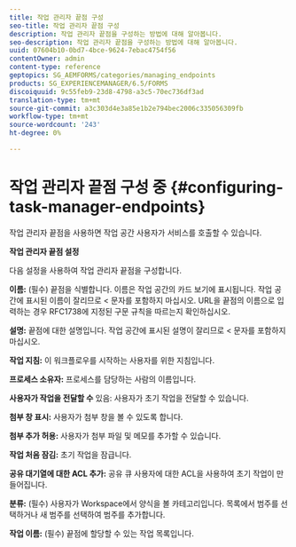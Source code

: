 ```yaml
---
title: 작업 관리자 끝점 구성
seo-title: 작업 관리자 끝점 구성
description: 작업 관리자 끝점을 구성하는 방법에 대해 알아봅니다.
seo-description: 작업 관리자 끝점을 구성하는 방법에 대해 알아봅니다.
uuid: 07604b10-0bd7-4bce-9624-7ebac4754f56
contentOwner: admin
content-type: reference
geptopics: SG_AEMFORMS/categories/managing_endpoints
products: SG_EXPERIENCEMANAGER/6.5/FORMS
discoiquuid: 9c55feb9-23d8-4798-a3c5-70ec736df3ad
translation-type: tm+mt
source-git-commit: a3c303d4e3a85e1b2e794bec2006c335056309fb
workflow-type: tm+mt
source-wordcount: '243'
ht-degree: 0%

---
```



# 작업 관리자 끝점 구성 중 {#configuring-task-manager-endpoints}

작업 관리자 끝점을 사용하면 작업 공간 사용자가 서비스를 호출할 수 있습니다.

**작업 관리자 끝점 설정**

다음 설정을 사용하여 작업 관리자 끝점을 구성합니다.

**이름:** (필수) 끝점을 식별합니다. 이름은 작업 공간의 카드 보기에 표시됩니다. 작업 공간에 표시된 이름이 잘리므로 &lt; 문자를 포함하지 마십시오. URL을 끝점의 이름으로 입력하는 경우 RFC1738에 지정된 구문 규칙을 따르는지 확인하십시오.

**설명:** 끝점에 대한 설명입니다. 작업 공간에 표시된 설명이 잘리므로 &lt; 문자를 포함하지 마십시오.

**작업 지침:** 이 워크플로우를 시작하는 사용자를 위한 지침입니다.

**프로세스 소유자:** 프로세스를 담당하는 사람의 이름입니다.

**사용자가 작업을 전달할 수** 있음: 사용자가 초기 작업을 전달할 수 있습니다.

**첨부 창 표시:** 사용자가 첨부 창을 볼 수 있도록 합니다.

**첨부 추가 허용:** 사용자가 첨부 파일 및 메모를 추가할 수 있습니다.

**작업 처음 잠김:** 초기 작업을 잠급니다.

**공유 대기열에 대한 ACL 추가:** 공유 큐 사용자에 대한 ACL을 사용하여 초기 작업이 만들어집니다.

**분류:** (필수) 사용자가 Workspace에서 양식을 볼 카테고리입니다. 목록에서 범주를 선택하거나 새 범주를 선택하여 범주를 추가합니다.

**작업 이름:** (필수) 끝점에 할당할 수 있는 작업 목록입니다.

